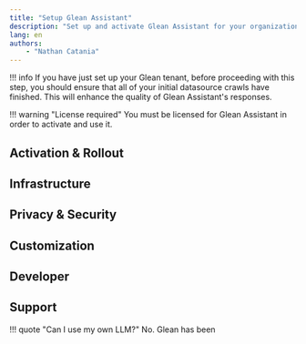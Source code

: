 ```yaml
---
title: "Setup Glean Assistant"
description: "Set up and activate Glean Assistant for your organization."
lang: en
authors:
    - "Nathan Catania"
---
```


!!! info
    If you have just set up your Glean tenant, before proceeding with this step, you should ensure that all of your initial datasource crawls have finished. This will enhance the quality of Glean Assistant's responses.

!!! warning "License required"
    You must be licensed for Glean Assistant in order to activate and use it.

## Activation & Rollout


## Infrastructure 


## Privacy & Security


## Customization


## Developer


## Support


!!! quote "Can I use my own LLM?"
No. Glean has been 

